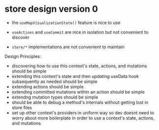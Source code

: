 # store design version 0

- the `useMapVisualizationState()` feature is nice to use

- `useActions` and `useCommit` are nice in isolation but not convenient to discover

- `store/*` implementations are not convenient to maintain

Design Principles:

- discovering how to use this context's state, actions, and mutations should be simple
- extending this context's state and then updating useData hook subsequently as needed should be simple
- extending actions should be simple
- extending committed mutations within an action should be simple
- extendng mutation types should be simple
- should be able to debug a method's internals without getting lost in store files
- set up other context's providers in uniform way so dev doesnt need to worry about more boilerplate in order to use a context's state, actions, and mutations
